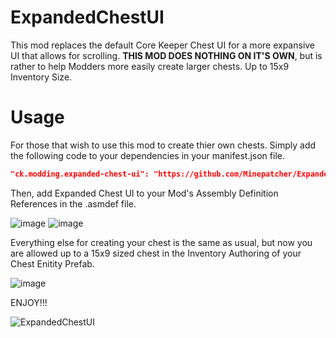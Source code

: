 # ExpandedChestUI
This mod replaces the default Core Keeper Chest UI for a more expansive UI that allows for scrolling. **THIS MOD DOES NOTHING ON IT'S OWN**, but is rather to help Modders more easily create larger chests. Up to 15x9 Inventory Size.

# Usage
For those that wish to use this mod to create thier own chests. Simply add the following code to your dependencies in your manifest.json file.
```json
"ck.modding.expanded-chest-ui": "https://github.com/Minepatcher/ExpandedChestUI.git?path=/Assets/ExpandedChestUI#main"
```
Then, add Expanded Chest UI to your Mod's Assembly Definition References in the .asmdef file.

![image](https://github.com/user-attachments/assets/a8a56bf6-20e0-4a50-8f25-113b09ff2381)
![image](https://github.com/user-attachments/assets/649bf323-15ac-4e04-9d29-5da5367a534b)

Everything else for creating your chest is the same as usual, but now you are allowed up to a 15x9 sized chest in the Inventory Authoring of your Chest Enitity Prefab.

![image](https://github.com/user-attachments/assets/707b122e-bef7-404b-b834-c3dec9c82506)

ENJOY!!!

![ExpandedChestUI](https://github.com/user-attachments/assets/a389ba69-3cb3-495b-888d-e37e6d2ba599)
